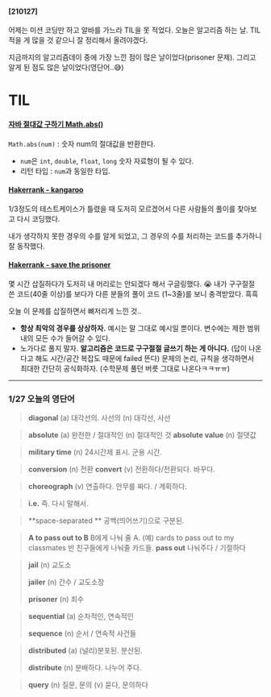 #### **[210127]**



어제는 미션 코딩만 하고 알바를 가느라 TIL을 못 적었다. 
오늘은 알고리즘 하는 날. TIL 적을 게 많을 것 같으니 잘 정리해서 올려야겠다.

지금까지의 알고리즘데이 중에 가장 느낀 점이 많은 날이었다(prisoner 문제).
그리고 알게 된 점도 많은 날이었다(영단어..😅)



# TIL

#### [자바 절대값 구하기 Math.abs()](https://mine-it-record.tistory.com/139)

`Math.abs(num)` : 숫자 num의 절대값을 반환한다.

- `num`은 `int`, `double`, `float`, `long` 숫자 자료형이 될 수 있다.
- 리턴 타입 : `num`과 동일한 타입.



#### [Hakerrank - kangaroo](https://octorbirth.tistory.com/38)

1/3정도의 테스트케이스가 틀렸을 때 도저히 모르겠어서 다른 사람들의 풀이를 찾아보고 다시 코딩했다.

내가 생각하지 못한 경우의 수를 알게 되었고, 그 경우의 수를 처리하는 코드를 추가하니 잘 동작했다.



#### [Hakerrank - save the prisoner](https://dcsun59.tistory.com/22)

몇 시간 삽질하다가 도저히 내 머리로는 안되겠다 해서 구글링했다. 😭
내가 구구절절 쓴 코드(40줄 이상)를 보다가
다른 분들의 풀이 코드 (1~3줄)를 보니 충격받았다. 흑흑

오늘 이 문제를 삽질하면서 뼈저리게 느낀 것..

- **항상 최악의 경우를 상상하자.** 예시는 말 그대로 예시일 뿐이다. 변수에는 제한 범위 내의 모든 수가 들어갈 수 있다. 
- 노가다로 풀지 말자. **알고리즘은 코드로 구구절절 글쓰기 하는 게 아니다.** (답이 나온다고 해도 시간/공간 복잡도 때문에 failed 뜬다)
  문제의 논리, 규칙을 생각하면서 최대한 간단히 공식화하자. 
  (수학문제 풀던 버릇 그대로 나온다ㅋㅋㅠㅠ)





---





### 1/27 오늘의 영단어

> **diagonal** (a) 대각선의. 사선의 (n) 대각선, 사선

> **absolute** (a) 완전한 / 절대적인 (n) 절대적인 것
> **absolute value** (n) 절댓값

> **military time** (n) 24시간제 표시. 군용 시간.

> **conversion** (n) 전환
> **convert** (v) 전환하다/전환되다. 바꾸다.

> **choreograph** (v) 연출하다. 안무를 짜다. / 계획하다.

> **i.e.** 즉. 다시 말해서.

> **space-separated ** 공백(띄어쓰기)으로 구분된.

> **A to pass out to B**  B에게 나눠 줄 A.
> (예) cards to pass out to my classmates 반 친구들에게 나눠줄 카드들.
> **pass out** 나눠주다 / 기절하다

> **jail** (n) 교도소
>
> **jailer** (n) 간수 / 교도소장
>
> **prisoner** (n) 죄수

> **sequential** (a) 순차적인, 연속적인
>
> **sequence** (n)  순서 / 연속적 사건들

> **distributed** (a) (널리)분포된. 분산된.
>
> **distribute** (n) 분배하다. 나누어 주다.

> **query** (n) 질문, 문의 (v) 묻다, 문의하다